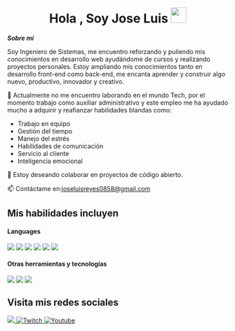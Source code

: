 <h1 align="center"><b>Hola , Soy Jose Luis </b><img src="https://media.giphy.com/media/hvRJCLFzcasrR4ia7z/giphy.gif" width="35"></h1>
<!--  -->

***Sobre mí***

Soy Ingeniero de Sistemas, me encuentro reforzando y puliendo mis conocimientos en desarrollo web ayudándome de cursos y realizando proyectos personales. Estoy ampliando mis conocimientos tanto en desarrollo front-end como back-end, me encanta aprender y construir algo nuevo, productivo, innovador y creativo.

:office: Actualmente no me encuentro laborando en el mundo Tech, por el momento trabajo como auxiliar administrativo y este empleo me ha ayudado mucho a adquirir y reafianzar habilidades blandas como:
  - Trabajo en equipo
  - Gestión del tiempo
  - Manejo del estrés
  - Habilidades de comunicación
  - Servicio al cliente
  - Inteligencia emocional

:raising_hand: Estoy deseando colaborar en proyectos de código abierto.

📫 Contáctame en:joseluisreyes0858@gmail.com

## Mis habilidades incluyen

<h4> Languages </h4>
<span> 
  <img src="https://img.shields.io/badge/HTML5-E34F26?style=for-the-badge&logo=html5&logoColor=white">
  <img src="https://img.shields.io/badge/CSS3-1572B6?style=for-the-badge&logo=css3&logoColor=white">
  <img src="https://img.shields.io/badge/JavaScript-F7DF1E?style=for-the-badge&logo=javascript&logoColor=black">
  <img src="https://img.shields.io/badge/php-%23777BB4.svg?style=for-the-badge&logo=php&logoColor=white">
  <img src="https://img.shields.io/badge/c%23-%23239120.svg?style=for-the-badge&logo=csharp&logoColor=white">
  <img src="https://img.shields.io/badge/SASS-hotpink.svg?style=for-the-badge&logo=SASS&logoColor=white">

 
</span>


<h4> Otras herramientas y tecnologías </h4>
<span>
  <img src="https://img.shields.io/badge/Git-F05032?style=for-the-badge&logo=git&logoColor=white">
  <img src="https://img.shields.io/badge/MySQL-00000F?style=for-the-badge&logo=mysql&logoColor=white">
  <img src="https://img.shields.io/badge/postgres-%23316192.svg?style=for-the-badge&logo=postgresql&logoColor=white">



</span>

## Visita mis redes sociales

<a href= "https://www.instagram.com/josereyees__/?hl=es">
    <img src="https://img.shields.io/badge/Instagram-%23E4405F.svg?style=for-the-badge&logo=Instagram&logoColor=white">
</a>
<a href="https://www.twitch.tv/josereyees__" >
  <img src="https://img.shields.io/badge/Twitch-9347FF?style=for-the-badge&logo=twitch&logoColor=white" alt="Twitch">
</a>
<a href="https://www.youtube.com/watch?v=hj6sgZGxN_s">
  <img src="https://img.shields.io/badge/YouTube-%23FF0000.svg?style=for-the-badge&logo=YouTube&logoColor=white" alt="Youtube">
</a>
